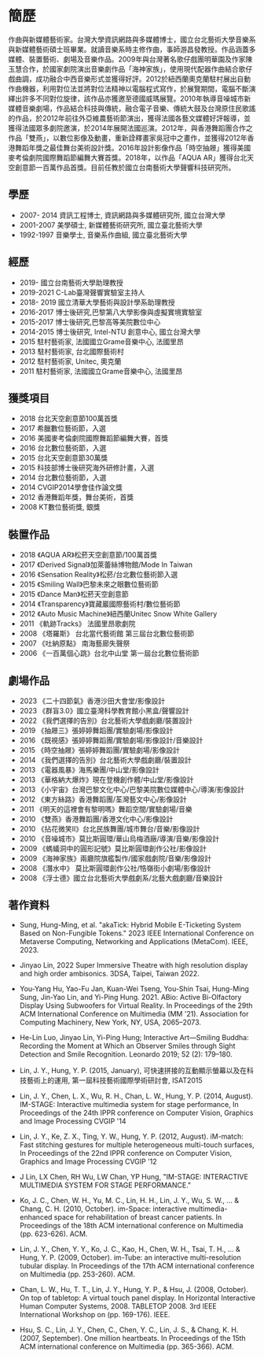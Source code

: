 # 簡歷

作曲與新媒體藝術家。台灣大學資訊網路與多媒體博士，國立台北藝術大學音樂系與新媒體藝術碩士班畢業。就讀音樂系時主修作曲，事師游昌發教授。作品涵蓋多媒體、裝置藝術、劇場及音樂作品。2009年與台灣著名歌仔戲團明華園及作家陳玉慧合作，於國家劇院演出音樂劇作品「海神家族」，使用現代配器作曲結合歌仔戲曲調，成功融合中西音樂形式並獲得好評。2012於紐西蘭奧克蘭駐村展出自動作曲機器，利用對位法並將對位法精神以電腦程式寫作，於展覽期間，電腦不斷演繹出許多不同對位旋律，該作品亦獲邀至德國威瑪展覽。2010年執導音噪城市新媒體音樂劇場，作品結合科技與傳統，融合電子音樂、傳統大鼓及台灣原住民歌謠的作品，於2012年前往外亞維農藝術節演出，獲得法國各藝文媒體好評報導，並獲得法國眾多劇院邀演，於2014年展開法國巡演。2012年，與香港舞蹈團合作之作品「雙燕」，以數位影像及動畫，重新詮釋畫家吳冠中之畫作，並獲得2012年香港舞蹈年獎之最佳舞台美術設計獎。2016年設計影像作品「時空抽屜」獲得美國麥考倫劇院國際舞蹈節編舞大賽首獎。2018年，以作品「AQUA AR」獲得台北天空創意節一百萬作品首獎。目前任教於國立台南藝術大學聲響科技研究所。

## 學歷
* 2007-	2014 資訊工程博士, 資訊網路與多媒體研究所, 國立台灣大學
* 2001-2007 美學碩士, 新媒體藝術研究所, 國立臺北藝術大學
* 1992-1997 音樂學士, 音樂系作曲組, 國立臺北藝術大學

## 經歷
* 2019-		國立台南藝術大學助理教授
* 2019-2021	C-Lab臺灣聲響實驗室主持人 
* 2018-	2019	國立清華大學藝術與設計學系助理教授
* 2016-2017	博士後研究,巴黎第八大學影像與虛擬實境實驗室
* 2015-2017	博士後研究,巴黎高等美院數位中心
* 2014-2015 	博士後研究, Intel-NTU 創意中心, 國立台灣大學
* 2015 		駐村藝術家, 法國國立Grame音樂中心, 法國里昂
* 2013 		駐村藝術家, 台北國際藝術村
* 2012 		駐村藝術家, Unitec, 奧克蘭
* 2011		駐村藝術家, 法國國立Grame音樂中心, 法國里昂

## 獲獎項目
* 2018 台北天空創意節100萬首獎
* 2017 希臘數位藝術節，入選
* 2016 美國麥考倫劇院國際舞蹈節編舞大賽，首獎
* 2016 台北數位藝術節，入選
* 2015 台北天空創意節30萬獎
* 2015 科技部博士後研究海外研修計畫，入選
* 2014 台北數位藝術節，入選
* 2014 CVGIP2014學會佳作論文獎
* 2012 香港舞蹈年獎，舞台美術，首獎
* 2008 KT數位藝術獎, 銀獎
  
## 裝置作品
* 2018 《AQUA AR》松菸天空創意節/100萬首獎
* 2017 《Derived Signal》加萊蕾絲博物館/Mode In Taiwan
* 2016 《Sensation Reality》松菸/台北數位藝術節入選
* 2015 《Smiling Wall》巴黎未來之眼數位藝術節
* 2015 《Dance Man》松菸天空創意節
* 2014 《Transparency》寶藏巖國際藝術村/數位藝術節
* 2012 《Auto Music Machine》紐西蘭Unitec Snow White Gallery
* 2011 《軌跡Tracks》 法國里昂歌劇院
* 2008 《塔羅斯》 台北當代藝術館 第三屆台北數位藝術節
* 2007 《吐納原點》 南海藝廊失聲祭
* 2006 《一百萬個心跳》台北中山堂 第一屆台北數位藝術節


## 劇場作品 
* 2023 《二十四節氣》香港沙田大會堂/影像設計
* 2023 《群盲3.0》國立臺灣科學教育館小黑盒/聲響設計
* 2022 《我們選擇的告別》台北藝術大學戲劇廳/裝置設計
* 2019 《抽屜三》張婷婷舞蹈團/實驗劇場/影像設計
* 2016 《既視感》張婷婷舞蹈團/實驗劇場/影像設計/音樂設計
* 2015 《時空抽屜》張婷婷舞蹈團/實驗劇場/影像設計
* 2014 《我們選擇的告別》台北藝術大學戲劇廳/裝置設計
* 2013 《電器風暴》海馬樂團/中山堂/影像設計
* 2013 《華格納大爆炸》現在登機創作體/中山堂/影像設計
* 2013 《小宇宙》台灣巴黎文化中心/巴黎美院數位媒體中心/導演/影像設計
* 2012 《東方絲路》香港舞蹈團/荃灣藝文中心/影像設計
* 2011 《明天的這裡會有黎明嗎》舞蹈空間/實驗劇場/音樂
* 2010 《雙燕》香港舞蹈團/香港文化中心/影像設計
* 2010 《拈花微笑II》台北民族舞團/城市舞台/音樂/影像設計 
* 2010 《音噪城市》莫比斯圓環/華山烏梅酒廠/導演/音樂/影像設計
* 2009 《螞蟻洞中的圓形記號》莫比斯圓環創作公社/影像設計
* 2009 《海神家族》兩廳院旗艦製作/國家戲劇院/音樂/影像設計
* 2008 《潛水中》 莫比斯圓環創作公社/牿嶺街小劇場/影像設計 
* 2008 《浮士德》國立台北藝術大學戲劇系/北藝大戲劇廳/音樂設計 
 

## 著作資料

* Sung, Hung-Ming, et al. "akaTick: Hybrid Mobile E-Ticketing System Based on Non-Fungible Tokens." 2023 IEEE International Conference on Metaverse Computing, Networking and Applications (MetaCom). IEEE, 2023.

* Jinyao Lin, 2022 Super Immersive Theatre with high resolution display and high order ambisonics. 3DSA, Taipei, Taiwan 2022.
  
* You-Yang Hu, Yao-Fu Jan, Kuan-Wei Tseng, You-Shin Tsai, Hung-Ming Sung, Jin-Yao Lin, and Yi-Ping Hung. 2021. ABio: Active Bi-Olfactory Display Using Subwoofers for Virtual Reality. In Proceedings of the 29th ACM International Conference on Multimedia (MM '21). Association for Computing Machinery, New York, NY, USA, 2065–2073. 

* He-Lin Luo, Jinyao Lin, Yi-Ping Hung; Interactive Art—Smiling Buddha: Recording the Moment at Which an Observer Smiles through Sight Detection and Smile Recognition. Leonardo 2019; 52 (2): 179–180.
 
* Lin, J. Y., Hung, Y. P. (2015, January), 可快速拼接的互動顯示螢幕以及在科技藝術上的運用, 第一屆科技藝術國際學術研討會, ISAT2015

* Lin, J. Y., Chen, L. X., Wu, R. H., Chan, L. W., Hung, Y. P. (2014, August). IM-STAGE: Interactive multimedia system for stage performance, In Proceedings of the 24th IPPR conference on Computer Vision, Graphics and Image Processing CVGIP '14

* Lin, J. Y., Ke, Z. X., Ting, Y. W., Hung, Y. P.  (2012, August). iM-match: Fast stitching gestures for multiple heterogeneous multi-touch surfaces, In Proceedings of the 22nd IPPR conference on Computer Vision, Graphics and Image Processing CVGIP '12

* J Lin, LX Chen, RH Wu, LW Chan, YP Hung, "IM-STAGE: INTERACTIVE MULTIMEDIA SYSTEM FOR STAGE PERFORMANCE."

* Ko, J. C., Chen, W. H., Yu, M. C., Lin, H. H., Lin, J. Y., Wu, S. W., ... & Chang, C. H. (2010, October). im-Space: interactive multimedia-enhanced space for rehabilitation of breast cancer patients. In Proceedings of the 18th ACM international conference on Multimedia (pp. 623-626). ACM.

* Lin, J. Y., Chen, Y. Y., Ko, J. C., Kao, H., Chen, W. H., Tsai, T. H., ... & Hung, Y. P. (2009, October). im-Tube: an interactive multi-resolution tubular display. In Proceedings of the 17th ACM international conference on Multimedia (pp. 253-260). ACM.
    
* Chan, L. W., Hu, T. T., Lin, J. Y., Hung, Y. P., & Hsu, J. (2008, October). On top of tabletop: A virtual touch panel display. In Horizontal Interactive Human Computer Systems, 2008. TABLETOP 2008. 3rd IEEE International Workshop on (pp. 169-176). IEEE.
  
* Hsu, S. C., Lin, J. Y., Chen, C., Chen, Y. C., Lin, J. S., & Chang, K. H. (2007, September). One million heartbeats. In Proceedings of the 15th ACM international conference on Multimedia (pp. 365-366). ACM.


